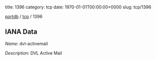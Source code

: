 title: 1396
category: tcp
date: 1970-01-01T00:00:00+0000
slug: tcp/1396

[portdb](/) / [tcp](/category/tcp.html) / 1396


## IANA Data

_Name:_ dvl-activemail

_Description:_ DVL Active Mail

